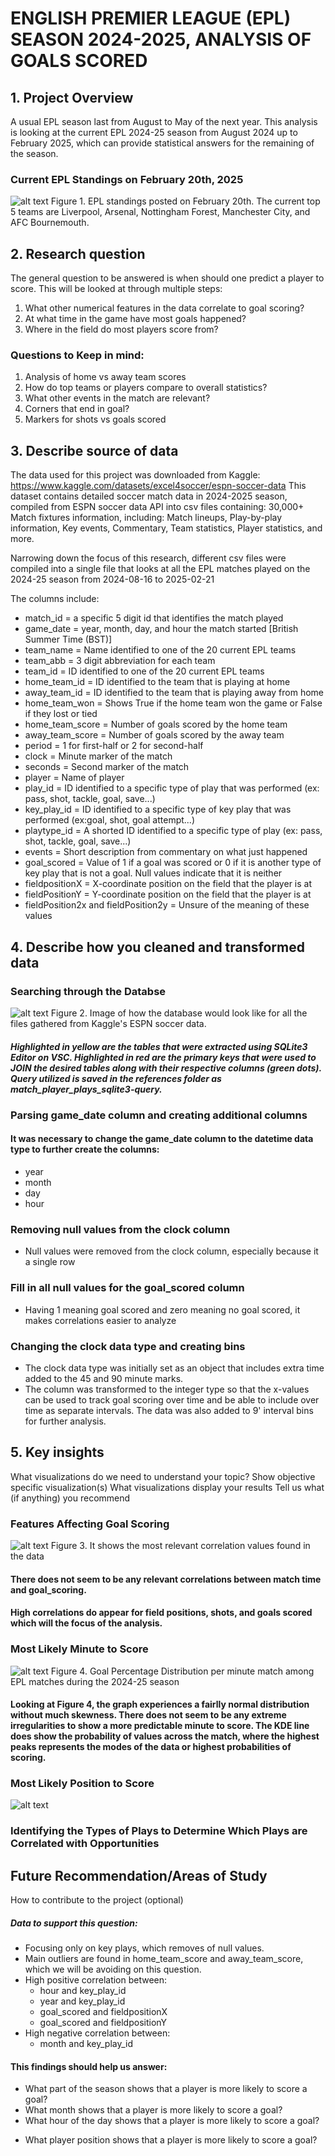 # ENGLISH PREMIER LEAGUE (EPL) SEASON 2024-2025, ANALYSIS OF GOALS SCORED

## 1. Project Overview
A usual EPL season last from August to May of the next year. This analysis is looking at the current EPL 2024-25 season from August 2024 up to February 2025, which can provide statistical answers for the remaining of the season. 

### Current EPL Standings on February 20th, 2025
![alt text](img/20_feb_pltable.png) 
Figure 1. EPL standings posted on February 20th. The current top 5 teams are Liverpool, Arsenal, Nottingham Forest, Manchester City, and AFC Bournemouth.
## 2. Research question
The general question to be answered is when should one predict a player to score. 
This will be looked at through multiple steps:
1. What other numerical features in the data correlate to goal scoring?
2. At what time in the game have most goals happened?
3. Where in the field do most players score from?

### Questions to Keep in mind:
1. Analysis of home vs away team scores
2. How do top teams or players compare to overall statistics?
3. What other events in the match are relevant?
4. Corners that end in goal?
5. Markers for shots vs goals scored


## 3. Describe source of data
The data used for this project was downloaded from Kaggle: 
https://www.kaggle.com/datasets/excel4soccer/espn-soccer-data
This dataset contains detailed soccer match data in 2024-2025 season, compiled from ESPN soccer data API into csv files containing:
30,000+ Match fixtures information, including: Match lineups, Play-by-play information, Key events, Commentary, Team statistics, Player statistics, and more.

Narrowing down the focus of this research, different csv files were compiled into a single file that looks at all the EPL matches played on the 2024-25 season from 2024-08-16 to 2025-02-21

The columns include: 
* match_id = a specific 5 digit id that identifies the match played
* game_date = year, month, day, and hour the match started [British Summer Time (BST)]
* team_name = Name identified to one of the 20 current EPL teams
* team_abb = 3 digit abbreviation for each team
* team_id = ID identified to one of the 20 current EPL teams
* home_team_id = ID identified to the team that is playing at home
* away_team_id = ID identified to the team that is playing away from home
* home_team_won = Shows True if the home team won the game or False if they lost or tied
* home_team_score = Number of goals scored by the home team
* away_team_score = Number of goals scored by the away team
* period = 1 for first-half or 2 for second-half
* clock = Minute marker of the match
* seconds = Second marker of the match
* player = Name of player
* play_id = ID identified to a specific type of play that was performed (ex: pass, shot, tackle, goal, save...)
* key_play_id = ID identified to a specific type of key play that was performed (ex:goal, shot, goal attempt...)
* playtype_id = A shorted ID identified to a specific type of play (ex: pass, shot, tackle, goal, save...)
* events = Short description from commentary on what just happened
* goal_scored = Value of 1 if a goal was scored or 0 if it is another type of key play that is not a goal. Null values indicate that it is neither
* fieldpositionX = X-coordinate position on the field that the player is at 
* fieldPositionY = Y-coordinate position on the field that the player is at
* fieldPosition2x and fieldPosition2y = Unsure of the meaning of these values

## 4. Describe how you cleaned and transformed data
### Searching through the Databse
![alt text](img/dB_diagram.png)
Figure 2. Image of how the database would look like for all the files gathered from Kaggle's ESPN soccer data.
##### Highlighted in yellow are the tables that were extracted using SQLite3 Editor on VSC. Highlighted in red are the primary keys that were used to JOIN the desired tables along with their respective columns (green dots). Query utilized is saved in the references folder as match_player_plays_sqlite3-query.

### Parsing game_date column and creating additional columns
#### It was necessary to change the game_date column to the datetime data type to further create the columns:
* year
* month
* day
* hour

### Removing null values from the clock column
* Null values were removed from the clock column, especially because it a single row

### Fill in all null values for the goal_scored column
* Having 1 meaning goal scored and zero meaning no goal scored, it makes correlations easier to analyze

### Changing the clock data type and creating bins
* The clock data type was initially set as an object that includes extra time added to the 45 and 90 minute marks. 
* The column was transformed to the integer type so that the x-values can be used to track goal scoring over time and be able to include over time as separate intervals. The data was also added to 9' interval bins for further analysis.


## 5. Key insights

What visualizations do we need to understand your topic?
Show objective specific visualization(s)
What visualizations display your results
Tell us what (if anything) you recommend

### Features Affecting Goal Scoring
![alt text](img/scoring_heatmap.png)
Figure 3. It shows the most relevant correlation values found in the data
#### There does not seem to be any relevant correlations between match time and goal_scoring.
#### High correlations do appear for field positions, shots, and goals scored which will the focus of the analysis. 

### Most Likely Minute to Score
![alt text](img/goal_dist_perc.png)
Figure 4. Goal Percentage Distribution per minute match among EPL matches during the 2024-25 season
#### Looking at Figure 4, the graph experiences a fairlly normal distribution without much skewness. There does not seem to be any extreme irregularities to show a more predictable minute to score. The KDE line does show the probability of values across the match, where the highest peaks represents the modes of the data or highest probabilities of scoring.


### Most Likely Position to Score
![alt text](img/scatter_goal_teams.png)


### Identifying the Types of Plays to Determine Which Plays are Correlated with Opportunities



## Future Recommendation/Areas of Study
How to contribute to the project (optional)






##### Data to support this question:
* Focusing only on key plays, which removes of null values. 
* Main outliers are found in home_team_score and away_team_score, which we will be avoiding on this question.
* High positive correlation between: 
    * hour and key_play_id
    * year and key_play_id
    * goal_scored and fieldpositionX
    * goal_scored and fieldpositionY
* High negative correlation between:
    <!-- * goal_scored and seconds -->
    * month and key_play_id


#### This findings should help us answer:
* What part of the season shows that a player is more likely to score a goal?
* What month shows that a player is more likely to score a goal?
* What hour of the day shows that a player is more likely to score a goal?
<!-- * What minute of the match shows that a player is more likely to score a goal?  -->
* What player position shows that a player is more likely to score a goal?
